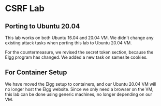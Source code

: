 # CSRF Lab


## Porting to Ubuntu 20.04

This lab works on both Ubuntu 16.04 and 20.04 VM.
We didn't change any existing attack tasks when porting this 
lab to Ubuntu 20.04 VM. 

For the countermeasure, we revised the secret token 
section, because the Elgg program has changed. We added 
a new task on samesite cookies. 


## For Container Setup

We have moved the Elgg setup to containers, and our Ubuntu 20.04 VM
will no longer host the Elgg website. Since we only need
a browser on the VM, this lab can be done using
generic machines, no longer depending on our VM.


